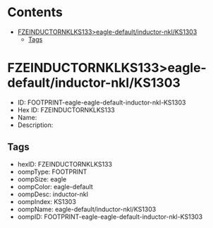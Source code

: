 



Contents
========

* [FZEINDUCTORNKLKS133>eagle-default/inductor-nkl/KS1303](#fzeinductornklks133eagle-defaultinductor-nklks1303)
	* [Tags](#tags)

# FZEINDUCTORNKLKS133>eagle-default/inductor-nkl/KS1303

- ID: FOOTPRINT-eagle-eagle-default-inductor-nkl-KS1303
- Hex ID: FZEINDUCTORNKLKS133
- Name: 
- Description: 

## Tags

- hexID: FZEINDUCTORNKLKS133
- oompType: FOOTPRINT
- oompSize: eagle
- oompColor: eagle-default
- oompDesc: inductor-nkl
- oompIndex: KS1303
- oompName: eagle-default/inductor-nkl/KS1303
- oompID: FOOTPRINT-eagle-eagle-default-inductor-nkl-KS1303
